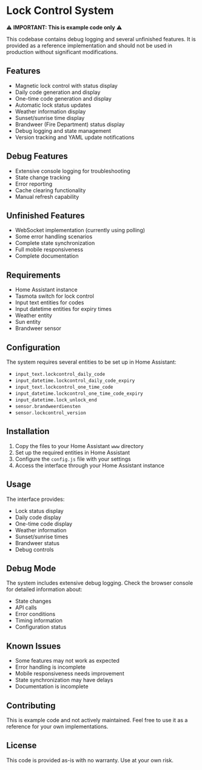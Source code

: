 # Lock Control System

⚠️ **IMPORTANT: This is example code only** ⚠️

This codebase contains debug logging and several unfinished features. It is provided as a reference implementation and should not be used in production without significant modifications.

## Features

- Magnetic lock control with status display
- Daily code generation and display
- One-time code generation and display
- Automatic lock status updates
- Weather information display
- Sunset/sunrise time display
- Brandweer (Fire Department) status display
- Debug logging and state management
- Version tracking and YAML update notifications

## Debug Features

- Extensive console logging for troubleshooting
- State change tracking
- Error reporting
- Cache clearing functionality
- Manual refresh capability

## Unfinished Features

- WebSocket implementation (currently using polling)
- Some error handling scenarios
- Complete state synchronization
- Full mobile responsiveness
- Complete documentation

## Requirements

- Home Assistant instance
- Tasmota switch for lock control
- Input text entities for codes
- Input datetime entities for expiry times
- Weather entity
- Sun entity
- Brandweer sensor

## Configuration

The system requires several entities to be set up in Home Assistant:

- `input_text.lockcontrol_daily_code`
- `input_datetime.lockcontrol_daily_code_expiry`
- `input_text.lockcontrol_one_time_code`
- `input_datetime.lockcontrol_one_time_code_expiry`
- `input_datetime.lock_unlock_end`
- `sensor.brandweerdiensten`
- `sensor.lockcontrol_version`

## Installation

1. Copy the files to your Home Assistant `www` directory
2. Set up the required entities in Home Assistant
3. Configure the `config.js` file with your settings
4. Access the interface through your Home Assistant instance

## Usage

The interface provides:
- Lock status display
- Daily code display
- One-time code display
- Weather information
- Sunset/sunrise times
- Brandweer status
- Debug controls

## Debug Mode

The system includes extensive debug logging. Check the browser console for detailed information about:
- State changes
- API calls
- Error conditions
- Timing information
- Configuration status

## Known Issues

- Some features may not work as expected
- Error handling is incomplete
- Mobile responsiveness needs improvement
- State synchronization may have delays
- Documentation is incomplete

## Contributing

This is example code and not actively maintained. Feel free to use it as a reference for your own implementations.

## License

This code is provided as-is with no warranty. Use at your own risk.
